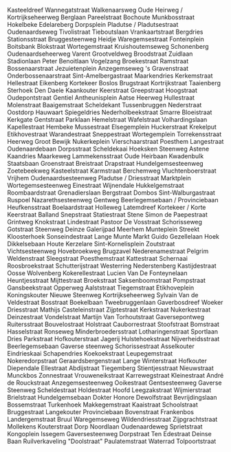 Kasteeldreef
Wannegatstraat
Walkenaarsweg
Oude Heirweg / Kortrijkseheerweg
Berglaan
Pareelstraat
Bochoute
Munkbosstraat
Hokelbeke
Edelareberg
Dorpsplein
Pladutse / Pladutsestraat
Oudenaardseweg
Tivolistraat
Tieboutslaan
Vrankaartstraat
Bergdries
Stationsstraat
Bruggesteenweg
Heidje
Waregemsestraat
Fonteinplein
Boitsbank
Blokstraat
Wortegemstraat
Kruishoutemseweg
Schonenberg
Oudenaardseheerweg
Varent
Grootveldweg
Broodstraat
Zuidlaan
Stadionlaan
Peter Benoitlaan
Vogelzang
Broekestraat
Ramstraat
Bossenaarstraat
Jezuietenplein
Anzegemseweg
's Gravenstraat
Onderbossenaarstraat
Sint-Amelbergastraat
Maarkendries
Kerkemstraat
Hellestraat
Eikenberg
Kortekeer
Boslos
Brugstraat
Kortrijkstraat
Taaienberg
Sterhoek
Den Daele
Kaankouter
Keerstraat
Greepstraat
Hoogstraat
Oudepontstraat
Gentiel Antheunisplein
Aatse Heerweg
Hullestraat
Molenstraat
Baaigemstraat
Scheldekant
Tussenbruggen
Nederstraat
Oostdorp
Hauwaart
Spiegeldries
Nederholbeekstraat
Smarre
Bloeistraat
Kerkgate
Gentstraat
Parklaan
Hemelstraat
Wafelstraat
Volhardingslaan
Kapellestraat
Hembeke
Mussestraat
Elsegemplein
Huckerstraat
Krekelput
Etikhovestraat
Warandestraat
Sneppestraat
Wortegemplein
Torrekensstraat
Heerweg
Groot Bewijk
Nukerkeplein
Vierschaarstraat
Poesthem
Langestraat
Oudenaardebaan
Dorpsstraat
Scheldekaai
Hoeksken
Steenweg Astene
Kaandries
Maarkeweg
Lammekensstraat
Oude Heirbaan
Kwadenbulk
Staatsbaan
Groenstraat
Breistraat
Drapstraat
Hundelgemsesteenweg
Zoetebeekweg
Kasteelstraat
Karmstraat
Berchemweg
Vluchtenboerstraat
Vrijhem
Oudenaardsesteenweg
Pladutse / Driesstraat
Marktplein
Wortegemsesteenweg
Einestraat
Wijnendale
Hukkelgemstraat
Roombaardstraat
Grenadierslaan
Bergstraat
Dombos
Sint-Walburgastraat
Ruspoel
Nazarethsesteenweg
Gentweg
Beerlegemsebaan / Provinciebaan
Heufkensstraat
Boelaardstraat
Holleweg
Latemdreef
Kortekeer / Korte Keerstraat
Balland
Snepstraat
Statiestraat
Stene
Simon de Paepestraat
Grintweg
Knokstraat
Lindestraat
Pastoor De Vosstraat
Schorisseweg
Gotstraat
Steenweg Deinze
Galerijpad
Meerhem
Munteplein
Streekt
Kloosterhoek
Sonseindestraat
Lange Munte
Markt
Guido Gezellelaan
Hoek
Dikkelsebaan
Houte
Kerzelare
Sint-Kornelisplein
Zoutstraat
Vichtsesteenweg
Hovebroekweg
Brugzavel
Nederenamestraat
Pelgrim
Weldenstraat
Sleegstraat
Poesthemstraat
Kattestraat
Schernaai
Roosbroekstraat
Schutterijstraat
Westerring
Nederstenberg
Kastijdestraat
Oosse
Wolvenberg
Kokerellestraat
Lucien Van De Fonteynelaan
Heuntjesstraat
Mijttestraat
Broekstraat
Saksenboomstraat
Pompstraat
Gansbeekstraat
Opperweg
Aalststraat
Tiegemstraat
Etikhoveplein
Koningskouter
Nieuwe Steenweg
Kortrijkseheerweg
Sylvain Van de Veldestraat
Bosstraat
Boekelbaan
Tweebruggenlaan
Gaverbosdreef
Woeker
Driesstraat
Mathijs Casteleinstraat
Zijptestraat
Kerkstraat
Nukerkestraat
Deinzestraat
Vondelstraat
Martijn Van Torhoutstraat
Gaversepontweg
Ruitersstraat
Bouvelostraat
Holstraat
Cauborrestraat
Stoofstraat
Bomstraat
Hasselstraat
Ronseweg
Minderbroedersstraat
Lotharingenstraat
Sportlaan
Dries
Parkstraat
Hofkouterstraat
Jagerij
Hulstehoekstraat
Nijverheidsstraat
Beerlegemsebaan
Gaverse steenweg
Schorissestraat
Asselkouter
Eindrieskaai
Schapendries
Koekoekstraat
Leupegemstraat
Nokeredorpstraat
Geraardsbergenstraat
Lange Winterstraat
Hofkouter
Diependale
Ellestraat
Abdijstraat
Tiegemberg
Stientjesstraat
Nieuwstraat
Munckbos
Zonnestraat
Vrouweneikstraat
Karrewegstraat
Kleinestraat
André de Rouckstraat
Anzegemsesteenweg
Ooikestraat
Gentsesteenweg
Gaverse Steenweg
Scheldestraat
Holdestraat
Hoofd
Leegzakstraat
Wijmierstraat
Brielstraat
Hundelgemsebaan
Dokter Honore Dewolfstraat
Bevrijdingslaan
Bossemstraat
Turkenhoek
Makkegemstraat
Kaaistraat
Schoolstraat
Bruggestraat
Langekouter
Provinciebaan
Bovenstraat
Frankenbos
Landergemstraat
Bruul
Waregemseweg
Wildendriesstraat
Zijpgrachtstraat
Mollekens
Kouterstraat
Dorp
Noordlaan
Oudenaardeweg
Sprietstraat
Kongoplein
Issegem
Gaversesteenweg
Dorpstraat
Ten Edestraat
Deinse Baan
Ruilverkaveling "Doolstraat"
Paulatemstraat
Waterrad
Tolpoortstraat